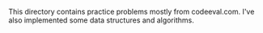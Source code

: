 This directory contains practice problems mostly from codeeval.com.
I've also implemented some data structures and algorithms.
